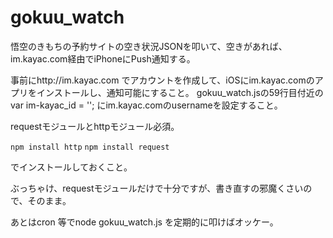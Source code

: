 # gokuu_watch

悟空のきもちの予約サイトの空き状況JSONを叩いて、空きがあれば、im.kayac.com経由でiPhoneにPush通知する。

事前にhttp://im.kayac.com でアカウントを作成して、iOSにim.kayac.comのアプリをインストールし、通知可能にすること。
gokuu_watch.jsの59行目付近の var im-kayac_id = ''; にim.kayac.comのusernameを設定すること。

requestモジュールとhttpモジュール必須。

`npm install http`
`npm install request`

でインストールしておくこと。

ぶっちゃけ、requestモジュールだけで十分ですが、書き直すの邪魔くさいので、そのまま。

あとはcron 等でnode gokuu_watch.js を定期的に叩けばオッケー。
